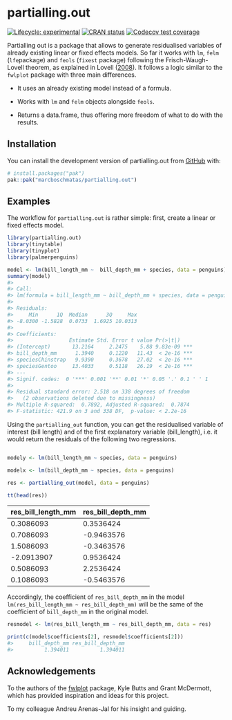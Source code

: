 
<!-- README.md is generated from README.Rmd. Please edit that file -->

# partialling.out

<!-- badges: start -->

[![Lifecycle:
experimental](https://img.shields.io/badge/lifecycle-experimental-orange.svg)](https://lifecycle.r-lib.org/articles/stages.html#experimental)
[![CRAN
status](https://www.r-pkg.org/badges/version/partialling.out)](https://CRAN.R-project.org/package=partialling.out)
[![Codecov test
coverage](https://codecov.io/gh/marcboschmatas/partialling.out/graph/badge.svg)](https://app.codecov.io/gh/marcboschmatas/partialling.out)
<!-- badges: end -->

Partialling out is a package that allows to generate residualised
variables of already existing linear or fixed effects models. So far it
works with `lm`, `felm` (`lfe`package) and `feols` (`fixest` package)
following the Frisch-Waugh-Lovell theorem, as explained in Lovell
([2008](doi:10.3200/JECE.39.1.88-91)). It follows a logic similar to the
`fwlplot` package with three main differences.

- It uses an already existing model instead of a formula.

- Works with `lm` and `felm` objects alongside `feols`.

- Returns a data.frame, thus offering more freedom of what to do with
  the results.

## Installation

You can install the development version of partialling.out from
[GitHub](https://github.com/) with:

``` r
# install.packages("pak")
pak::pak("marcboschmatas/partialling.out")
```

## Examples

The workflow for `partialling.out` is rather simple: first, create a
linear or fixed effects model.

``` r
library(partialling.out)
library(tinytable)
library(tinyplot)
library(palmerpenguins)

model <- lm(bill_length_mm ~  bill_depth_mm + species, data = penguins)
summary(model)
#> 
#> Call:
#> lm(formula = bill_length_mm ~ bill_depth_mm + species, data = penguins)
#> 
#> Residuals:
#>     Min      1Q  Median      3Q     Max 
#> -8.0300 -1.5828  0.0733  1.6925 10.0313 
#> 
#> Coefficients:
#>                  Estimate Std. Error t value Pr(>|t|)    
#> (Intercept)       13.2164     2.2475    5.88 9.83e-09 ***
#> bill_depth_mm      1.3940     0.1220   11.43  < 2e-16 ***
#> speciesChinstrap   9.9390     0.3678   27.02  < 2e-16 ***
#> speciesGentoo     13.4033     0.5118   26.19  < 2e-16 ***
#> ---
#> Signif. codes:  0 '***' 0.001 '**' 0.01 '*' 0.05 '.' 0.1 ' ' 1
#> 
#> Residual standard error: 2.518 on 338 degrees of freedom
#>   (2 observations deleted due to missingness)
#> Multiple R-squared:  0.7892, Adjusted R-squared:  0.7874 
#> F-statistic: 421.9 on 3 and 338 DF,  p-value: < 2.2e-16
```

Using the `partialling_out` function, you can get the residualised
variable of interest (bill length) and of the first explanatory variable
(bill_length), i.e. it would return the residuals of the following two
regressions.

``` r

modely <- lm(bill_length_mm ~ species, data = penguins)

modelx <- lm(bill_depth_mm ~ species, data = penguins)
```

``` r
res <- partialling_out(model, data = penguins)

tt(head(res))
```

| res_bill_length_mm | res_bill_depth_mm |
|--------------------|-------------------|
| 0.3086093          | 0.3536424         |
| 0.7086093          | -0.9463576        |
| 1.5086093          | -0.3463576        |
| -2.0913907         | 0.9536424         |
| 0.5086093          | 2.2536424         |
| 0.1086093          | -0.5463576        |

Accordingly, the coefficient of `res_bill_depth_mm` in the model
`lm(res_bill_length_mm ~ res_bill_depth_mm)` will be the same of the
coefficient of `bill_depth_mm` in the original model.

``` r
resmodel <- lm(res_bill_length_mm ~ res_bill_depth_mm, data = res)

print(c(model$coefficients[2], resmodel$coefficients[2]))
#>     bill_depth_mm res_bill_depth_mm 
#>          1.394011          1.394011
```

## Acknowledgements

To the authors of the [fwlplot](https://github.com/kylebutts/fwlplot)
package, Kyle Butts and Grant McDermott, which has provided inspiration
and ideas for this project.

To my colleague Andreu Arenas-Jal for his insight and guiding.
